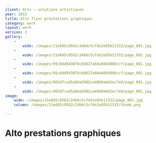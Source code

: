 ```yaml
---
client: Alto – solutions artistiques
year: 2015
title: Alto flyer prestations graphiques
category: work
layout: work
version: 2
gallery:
    -
        wide: /images/21e685c9562c24b6c5cfde2e85b11332/page_001.jpg
    -
        wide: /images/21e685c9562c24b6c5cfde2e85b11332/page_002.jpg
    -
        wide: /images/05c84d04307bc8d627a60a084d008ccf/page_001.jpg
    -
        wide: /images/05c84d04307bc8d627a60a084d008ccf/page_002.jpg
    -
        wide: /images/065d7cad5a04a5902ca4960a042ec7e0/page_001.jpg
    -
        wide: /images/065d7cad5a04a5902ca4960a042ec7e0/page_002.jpg
image:
    wide: /images/21e685c9562c24b6c5cfde2e85b11332/page_001.jpg
    column: /images/21e685c9562c24b6c5cfde2e85b11332/thumb.png

---
```

# Alto prestations graphiques
